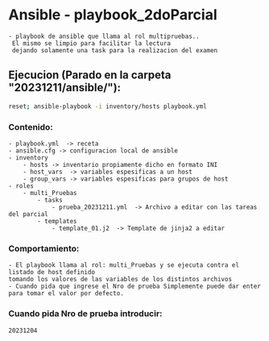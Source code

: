 # Ansible - playbook_2doParcial

	- playbook de ansible que llama al rol multipruebas..
     El mismo se limpio para facilitar la lectura
     dejando solamente una task para la realizacion del examen


## Ejecucion (Parado en la carpeta "20231211/ansible/"):
```sh
reset; ansible-playbook -i inventory/hosts playbook.yml
```
### Contenido:
	- playbook.yml  -> receta 
	- ansible.cfg -> configuracion local de ansible
	- inventory
		- hosts -> inventario propiamente dicho en formato INI
		- host_vars  -> variables espesificas a un host
		- group_vars -> variables espesificas para grupos de host
	- roles
		- multi_Pruebas
			- tasks
				- prueba_20231211.yml  -> Archivo a editar con las tareas del parcial
			- templates
				- template_01.j2  -> Template de jinja2 a editar
	

### Comportamiento:
	- El playbook llama al rol: multi_Pruebas y se ejecuta contra el listado de host definido
	tomando los valores de las variables de los distintos archivos 
    - Cuando pida que ingrese el Nro de prueba Simplemente puede dar enter para tomar el valor por defecto.
 
	


### Cuando pida Nro de prueba introducir:
```sh
20231204
```

